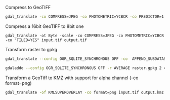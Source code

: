 
Compress to GeoTIFF

```bash
gdal_translate -co COMPRESS=JPEG -co PHOTOMETRIC=YCBCR -co PREDICTOR=1 -co "TILED=YES" input.tif output.tif
```
Compress a 16bit GeoTIFF to 8bit one
``` 
gdal_translate -ot Byte -scale -co COMPRESS=JPEG -co PHOTOMETRIC=YCBCR -co "TILED=YES" input.tif output.tif
```

Transform raster to gpkg

```bash
gdal_translate --config OGR_SQLITE_SYNCHRONOUS OFF -co  APPEND_SUBDATASET=YES -co TILE_FORMAT=PNG_JPEG -a_srs EPSG:3763 -co RASTER_TABLE=ORTOS -of GPKG ortos_compress.tif raster.gpkg
```

```bash
gdaladdo --config OGR_SQLITE_SYNCHRONOUS OFF -r AVERAGE raster.gpkg 2 4 8 16 32 64 128 256
```

Transform a GeoTiff to KMZ with support for alpha channel (-co format=png)

```bash
gdal_translate -of KMLSUPEROVERLAY -co format=png input.tif output.kmz
```
